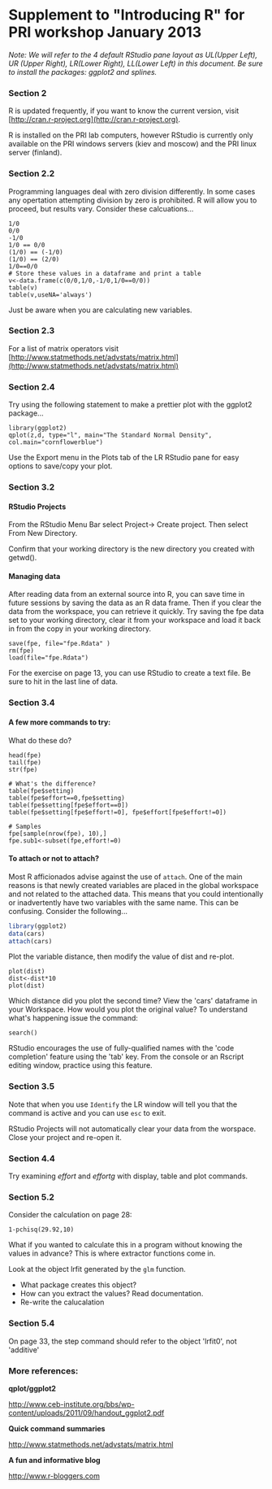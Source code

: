 Supplement to "Introducing R" for PRI workshop January 2013 
===========================================================
*Note: We will refer to the 4 default RStudio pane layout as UL(Upper Left), UR (Upper Right), LR(Lower Right), LL(Lower Left) in this document.  Be sure to install the packages: ggplot2 and splines.*

### Section 2
R is updated frequently, if you want to know the current version, visit [http://cran.r-project.org](http://cran.r-project.org).   

R is installed on the PRI lab computers, however RStudio is currently only available on the PRI windows servers (kiev and moscow) and the PRI linux server (finland). 

### Section 2.2
Programming languages deal with zero division differently.  In some cases any opertation attempting division by zero is prohibited.  R will allow you to proceed, but results vary.  Consider these calcuations...
```
1/0
0/0
-1/0
1/0 == 0/0
(1/0) == (-1/0)
(1/0) == (2/0)
1/0==0/0
# Store these values in a dataframe and print a table
v<-data.frame(c(0/0,1/0,-1/0,1/0==0/0))
table(v)
table(v,useNA='always')
```
Just be aware when you are calculating new variables.

### Section 2.3
For a list of matrix operators visit [http://www.statmethods.net/advstats/matrix.html](http://www.statmethods.net/advstats/matrix.html)

### Section 2.4
Try using the following statement to make a prettier plot with the ggplot2 package...
```
library(ggplot2)
qplot(z,d, type="l", main="The Standard Normal Density", col.main="cornflowerblue")
```
Use the Export menu in the Plots tab of the LR RStudio pane for easy options to save/copy your plot.

### Section 3.2 

#### RStudio Projects

From the RStudio Menu Bar select Project-> Create project. Then select From New Directory.  

Confirm that your working directory is the new directory you created with getwd().

#### Managing data
After reading data from an external source into R, you can save time in future sessions by saving the data as an R data frame.   Then if you clear the data from the workspace, you can retrieve it quickly.   Try saving the fpe data set to your working directory, clear it from your workspace and load it back in from the copy in your working directory.

```
save(fpe, file="fpe.Rdata" )
rm(fpe)
load(file="fpe.Rdata")
```
For the exercise on page 13, you can use RStudio to create a text file.  Be sure to hit <return> in the last line of data. 


### Section 3.4

#### A few more commands to try:
What do these do?

```
head(fpe)
tail(fpe)
str(fpe)

# What's the difference?
table(fpe$setting)
table(fpe$effort==0,fpe$setting)
table(fpe$setting[fpe$effort==0])
table(fpe$setting[fpe$effort!=0], fpe$effort[fpe$effort!=0])

# Samples
fpe[sample(nrow(fpe), 10),]
fpe.sub1<-subset(fpe,effort!=0)
```

#### To attach or not to attach?
Most R afficionados advise against the use of `attach`.  One of the main reasons is that newly created variables are placed in the global workspace and not related to the attached data.  This means that you could intentionally or inadvertently have two variables with the same name.  This can be confusing.  Consider the following...


```r
library(ggplot2)
data(cars)
attach(cars)
```

Plot the variable distance, then modify the value of dist and re-plot.

```
plot(dist)
dist<-dist*10
plot(dist) 
```

Which distance did you plot the second time?  View the 'cars' dataframe in your Workspace.  How would you plot the original value?   To understand what's happening issue the command:

```
search()
```
RStudio encourages the use of fully-qualified names with the 'code completion' feature using the 'tab' key.   From the console or an Rscript editing window, practice using this feature.  

### Section 3.5
Note that when you use `Identify` the LR window will tell you that the command is active and you can use `esc` to exit.

RStudio Projects will not automatically clear your data from the worspace.   Close your project and re-open it. 

### Section 4.4
Try examining *effort* and *effortg* with display, table and plot commands.   

### Section 5.2

Consider the calculation on page 28:
```
1-pchisq(29.92,10)
```

What if you wanted to calculate this in a program without knowing the values in advance?   This is where extractor functions come in.

Look at the object lrfit generated by the `glm` function.  

* What package creates this object?  
* How can you extract the values?  Read documentation.
* Re-write the calucalation

<!--  1-pchisq(deviance(lrfit), df.residual(lrfit)) -->

### Section 5.4
On page 33, the step command should refer to the object 'lrfit0', not 'additive'

### More references:

__qplot/ggplot2__

http://www.ceb-institute.org/bbs/wp-content/uploads/2011/09/handout_ggplot2.pdf

__Quick command summaries__

http://www.statmethods.net/advstats/matrix.html

__A fun and informative blog__

http://www.r-bloggers.com
